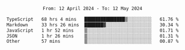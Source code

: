 <div align="center">
<p style="text-align: center;">
<!--START_SECTION:waka-->

```txt
From: 12 April 2024 - To: 12 May 2024

TypeScript   68 hrs 4 mins   ███████████████▒░░░░░░░░░   61.76 %
Markdown     33 hrs 26 mins  ███████▓░░░░░░░░░░░░░░░░░   30.34 %
JavaScript   1 hr 52 mins    ▒░░░░░░░░░░░░░░░░░░░░░░░░   01.71 %
JSON         1 hr 26 mins    ▒░░░░░░░░░░░░░░░░░░░░░░░░   01.31 %
Other        57 mins         ▒░░░░░░░░░░░░░░░░░░░░░░░░   00.87 %
```

<!--END_SECTION:waka-->
</p>
</div>
